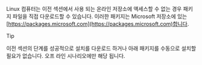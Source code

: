 Linux 컴퓨터는 이전 섹션에서 사용 되는 온라인 저장소에 액세스할 수 없는 경우 패키지 파일을 직접 다운로드할 수 있습니다. 이러한 패키지는 Microsoft 저장소에 있는 [https://packages.microsoft.com](https://packages.microsoft.com)합니다.

> [!TIP]
> 이전 섹션의 단계를 성공적으로 설치를 다운로드 하거나 아래 패키지를 수동으로 설치할 필요가 없습니다. 오프 라인 시나리오에만 해당 됩니다.